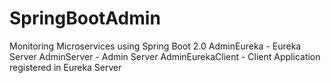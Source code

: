 # SpringBootAdmin
Monitoring Microservices using Spring Boot 2.0
AdminEureka - Eureka Server
AdminServer - Admin Server
AdminEurekaClient - Client Application registered in Eureka Server
